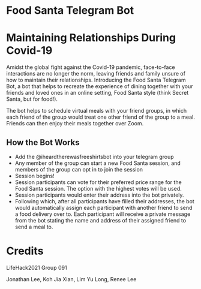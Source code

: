 # Food Santa Telegram Bot

# Maintaining Relationships During Covid-19
Amidst the global fight against the Covid-19 pandemic, face-to-face interactions are no longer the norm, leaving friends and family unsure of how to maintain their relationships. Introducing the Food Santa Telegram Bot, a bot that helps to recreate the experience of dining together with your friends and loved ones in an online setting, Food Santa style (think Secret Santa, but for food!).

The bot helps to schedule virtual meals with your friend groups, in which each friend of the group would treat one other friend of the group to a meal. Friends can then enjoy their meals together over Zoom.

## How the Bot Works
- Add the @iheardtherewasfreeshirtsbot into your telegram group
- Any member of the group can start a new Food Santa session, and members of the group can opt in to join the session
- Session begins!
- Session participants can vote for their preferred price range for the Food Santa session. The option with the highest votes will be used.
- Session participants would enter their address into the bot privately.
- Following which, after all participants have filled their addresses, the bot would automatically assign each participant with another friend to send a food delivery over to. Each participant will receive a private message from the bot stating the name and address of their assigned friend to send a meal to.

# Credits
LifeHack2021 Group 091

Jonathan Lee, Koh Jia Xian, Lim Yu Long, Renee Lee
